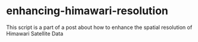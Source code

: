 # enhancing-himawari-resolution
This script is a part of a post about how to enhance the spatial resolution of Himawari Satellite Data
